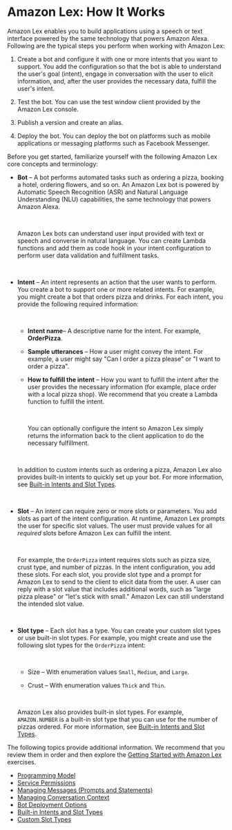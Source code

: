 # Amazon Lex: How It Works<a name="how-it-works"></a>

Amazon Lex enables you to build applications using a speech or text interface powered by the same technology that powers Amazon Alexa\. Following are the typical steps you perform when working with Amazon Lex:

1. Create a bot and configure it with one or more intents that you want to support\. You add the configuration so that the bot is able to understand the user's goal \(intent\), engage in conversation with the user to elicit information, and, after the user provides the necessary data, fulfill the user's intent\.

1. Test the bot\. You can use the test window client provided by the Amazon Lex console\.

1. Publish a version and create an alias\.

1. Deploy the bot\. You can deploy the bot on platforms such as mobile applications or messaging platforms such as Facebook Messenger\. 

Before you get started, familiarize yourself with the following Amazon Lex core concepts and terminology:

+ **Bot** – A bot performs automated tasks such as ordering a pizza, booking a hotel, ordering flowers, and so on\. An Amazon Lex bot is powered by Automatic Speech Recognition \(ASR\) and Natural Language Understanding \(NLU\) capabilities, the same technology that powers Amazon Alexa\.

   

  Amazon Lex bots can understand user input provided with text or speech and converse in natural language\. You can create Lambda functions and add them as code hook in your intent configuration to perform user data validation and fulfillment tasks\. 

   

+ **Intent** – An intent represents an action that the user wants to perform\. You create a bot to support one or more related intents\. For example, you might create a bot that orders pizza and drinks\. For each intent, you provide the following required information: 

   

  + **Intent name**– A descriptive name for the intent\. For example, **OrderPizza**\.

  + **Sample utterances** – How a user might convey the intent\. For example, a user might say "Can I order a pizza please" or "I want to order a pizza"\. 

  + **How to fulfill the intent** – How you want to fulfill the intent after the user provides the necessary information \(for example, place order with a local pizza shop\)\. We recommend that you create a Lambda function to fulfill the intent\.

     

     You can optionally configure the intent so Amazon Lex simply returns the information back to the client application to do the necessary fulfillment\. 

     

  In addition to custom intents such as ordering a pizza, Amazon Lex also provides built\-in intents to quickly set up your bot\. For more information, see [Built\-in Intents and Slot Types](howitworks-builtins.md)\. 

   

+ **Slot** – An intent can require zero or more slots or parameters\. You add slots as part of the intent configuration\. At runtime, Amazon Lex prompts the user for specific slot values\. The user must provide values for all *required* slots before Amazon Lex can fulfill the intent\.

   

  For example, the `OrderPizza` intent requires slots such as pizza size, crust type, and number of pizzas\. In the intent configuration, you add these slots\. For each slot, you provide slot type and a prompt for Amazon Lex to send to the client to elicit data from the user\. A user can reply with a slot value that includes additional words, such as "large pizza please" or "let's stick with small\." Amazon Lex can still understand the intended slot value\. 

   

+ **Slot type** – Each slot has a type\. You can create your custom slot types or use built\-in slot types\. For example, you might create and use the following slot types for the `OrderPizza` intent:

   

  + Size – With enumeration values `Small`, `Medium`, and `Large`\.

  + Crust – With enumeration values `Thick` and `Thin`\.

   

  Amazon Lex also provides built\-in slot types\. For example, `AMAZON.NUMBER` is a built\-in slot type that you can use for the number of pizzas ordered\. For more information, see [Built\-in Intents and Slot Types](howitworks-builtins.md)\.

The following topics provide additional information\. We recommend that you review them in order and then explore the [Getting Started with Amazon Lex](getting-started.md) exercises\.


+ [Programming Model](programming-model.md)
+ [Service Permissions](howitworks-service-permissions.md)
+ [Managing Messages \(Prompts and Statements\)](howitworks-manage-prompts.md)
+ [Managing Conversation Context](context-mgmt.md)
+ [Bot Deployment Options](chatbot-service.md)
+ [Built\-in Intents and Slot Types](howitworks-builtins.md)
+ [Custom Slot Types](howitworks-custom-slots.md)